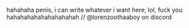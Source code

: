 hahahaha penis, i can write whatever i want here, lol, fuck you hahahahahahahahahahah
// @lorenzoothaaboy on discord
<!---
LorenzooThaaBoy/LorenzooThaaBoy is a ✨ special ✨ repository because its `README.md` (this file) appears on your GitHub profile.
You can click the Preview link to take a look at your changes.
--->
